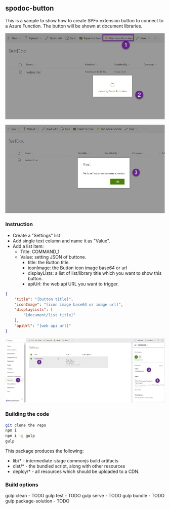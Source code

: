 ## spodoc-button

This is a sample to show how to create SPFx extension button to connect to a Azure Function. The button will be shown at document libraries. 

![](./screenshots/button-01.png)

![](./screenshots/button-02.png)

### Instruction
* Create a "Settings" list
* Add single text column and name it as "Value". 
* Add a list item: 
  * Title: COMMAND_1
  * Value: setting JSON of buttone. 
    * title: the Button title.
    * iconImage: the Button icon image base64 or url
    * displayLIsts: a list of list/library title which you want to show this button.
    * apiUrl: the web api URL you want to trigger. 
```json
{
    "title": "[button title]",
    "iconImage": "[icon image base64 or image url]",
    "displayLists": [
        "[document/list title]"
    ],
    "apiUrl": "[web api url]"
}

```
![](./screenshots/button-03.png)
### Building the code

```bash
git clone the repo
npm i
npm i -g gulp
gulp
```

This package produces the following:

* lib/* - intermediate-stage commonjs build artifacts
* dist/* - the bundled script, along with other resources
* deploy/* - all resources which should be uploaded to a CDN.

### Build options

gulp clean - TODO
gulp test - TODO
gulp serve - TODO
gulp bundle - TODO
gulp package-solution - TODO
